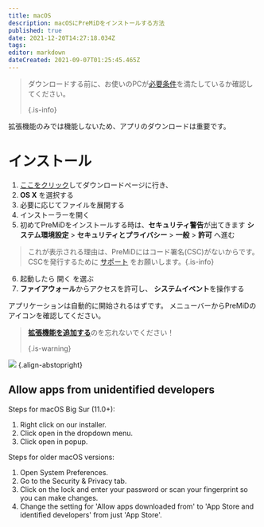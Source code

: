 ```yaml
---
title: macOS
description: macOSにPreMiDをインストールする方法
published: true
date: 2021-12-20T14:27:18.034Z
tags:
editor: markdown
dateCreated: 2021-09-07T01:25:45.465Z
---
```


> ダウンロードする前に、お使いのPCが[必要条件](/install/requirements)を満たしているか確認してください。
>
> {.is-info}

拡張機能のみでは機能しないため、アプリのダウンロードは重要です。

# インストール
1. [ここをクリック](https://premid.app/downloads)してダウンロードページに行き、
2. **OS X** を選択する
3. 必要に応じてファイルを展開する
4. インストーラーを開く
5. 初めてPreMiDをインストールする時は、**セキュリティ警告**が出てきます **システム環境設定** > **セキュリティとプライバシー** > **一般** > **許可** へ進む
> これが表示される理由は、PreMiDにはコード署名(CSC)がないからです。 CSCを発行するために [サポート](https://www.patreon.com/Timeraa) をお願いします。{.is-info}
6. 起動したら 開く を選ぶ
7. **ファイアウォール**からアクセスを許可し、 **システムイベント**を操作する

アプリケーションは自動的に開始されるはずです。 メニューバーからPreMiDのアイコンを確認してください。

> [**拡張機能を追加する**](/install)のを忘れないでください！
>
> {.is-warning}

![](https://img.icons8.com/color/2x/mac-logo.png) {.align-abstopright}

## Allow apps from unidentified developers
Steps for macOS Big Sur (11.0+):
1. Right click on our installer.
2. Click open in the dropdown menu.
3. Click open in popup.

Steps for older macOS versions:
1. Open System Preferences.
2. Go to the Security & Privacy tab.
3. Click on the lock and enter your password or scan your fingerprint so you can make changes.
4. Change the setting for 'Allow apps downloaded from' to 'App Store and identified developers' from just 'App Store'.
